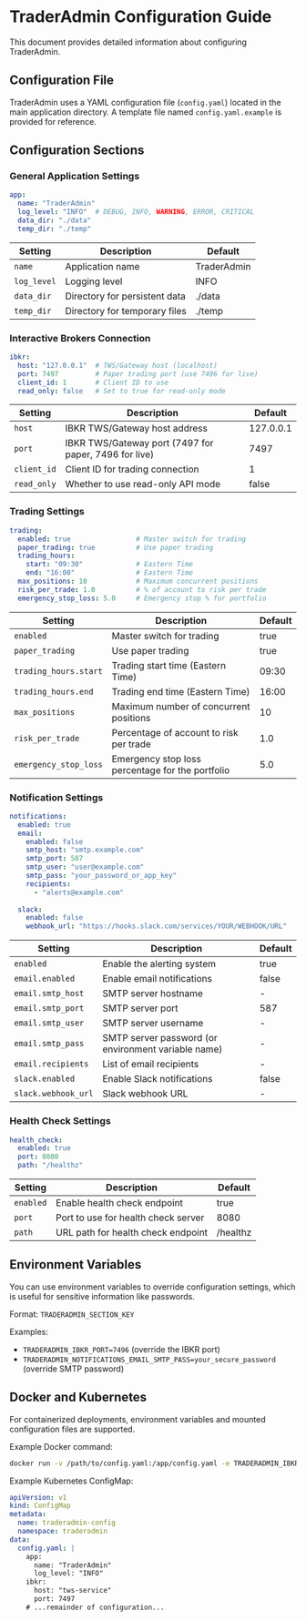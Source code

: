 # TraderAdmin Configuration Guide

This document provides detailed information about configuring TraderAdmin.

## Configuration File

TraderAdmin uses a YAML configuration file (`config.yaml`) located in the main application directory. 
A template file named `config.yaml.example` is provided for reference.

## Configuration Sections

### General Application Settings

```yaml
app:
  name: "TraderAdmin"
  log_level: "INFO"  # DEBUG, INFO, WARNING, ERROR, CRITICAL
  data_dir: "./data"
  temp_dir: "./temp"
```

| Setting | Description | Default |
|---------|-------------|---------|
| `name` | Application name | TraderAdmin |
| `log_level` | Logging level | INFO |
| `data_dir` | Directory for persistent data | ./data |
| `temp_dir` | Directory for temporary files | ./temp |

### Interactive Brokers Connection

```yaml
ibkr:
  host: "127.0.0.1"  # TWS/Gateway host (localhost)
  port: 7497         # Paper trading port (use 7496 for live)
  client_id: 1       # Client ID to use
  read_only: false   # Set to true for read-only mode
```

| Setting | Description | Default |
|---------|-------------|---------|
| `host` | IBKR TWS/Gateway host address | 127.0.0.1 |
| `port` | IBKR TWS/Gateway port (7497 for paper, 7496 for live) | 7497 |
| `client_id` | Client ID for trading connection | 1 |
| `read_only` | Whether to use read-only API mode | false |

### Trading Settings

```yaml
trading:
  enabled: true                # Master switch for trading
  paper_trading: true          # Use paper trading
  trading_hours:
    start: "09:30"             # Eastern Time
    end: "16:00"               # Eastern Time
  max_positions: 10            # Maximum concurrent positions
  risk_per_trade: 1.0          # % of account to risk per trade
  emergency_stop_loss: 5.0     # Emergency stop % for portfolio
```

| Setting | Description | Default |
|---------|-------------|---------|
| `enabled` | Master switch for trading | true |
| `paper_trading` | Use paper trading | true |
| `trading_hours.start` | Trading start time (Eastern Time) | 09:30 |
| `trading_hours.end` | Trading end time (Eastern Time) | 16:00 |
| `max_positions` | Maximum number of concurrent positions | 10 |
| `risk_per_trade` | Percentage of account to risk per trade | 1.0 |
| `emergency_stop_loss` | Emergency stop loss percentage for the portfolio | 5.0 |

### Notification Settings

```yaml
notifications:
  enabled: true
  email:
    enabled: false
    smtp_host: "smtp.example.com"
    smtp_port: 587
    smtp_user: "user@example.com"
    smtp_pass: "your_password_or_app_key"
    recipients:
      - "alerts@example.com"
  
  slack:
    enabled: false
    webhook_url: "https://hooks.slack.com/services/YOUR/WEBHOOK/URL"
```

| Setting | Description | Default |
|---------|-------------|---------|
| `enabled` | Enable the alerting system | true |
| `email.enabled` | Enable email notifications | false |
| `email.smtp_host` | SMTP server hostname | - |
| `email.smtp_port` | SMTP server port | 587 |
| `email.smtp_user` | SMTP server username | - |
| `email.smtp_pass` | SMTP server password (or environment variable name) | - |
| `email.recipients` | List of email recipients | - |
| `slack.enabled` | Enable Slack notifications | false |
| `slack.webhook_url` | Slack webhook URL | - |

### Health Check Settings

```yaml
health_check:
  enabled: true
  port: 8080
  path: "/healthz"
```

| Setting | Description | Default |
|---------|-------------|---------|
| `enabled` | Enable health check endpoint | true |
| `port` | Port to use for health check server | 8080 |
| `path` | URL path for health check endpoint | /healthz |

## Environment Variables

You can use environment variables to override configuration settings, which is useful for sensitive information like passwords.

Format: `TRADERADMIN_SECTION_KEY`

Examples:

- `TRADERADMIN_IBKR_PORT=7496` (override the IBKR port)
- `TRADERADMIN_NOTIFICATIONS_EMAIL_SMTP_PASS=your_secure_password` (override SMTP password)

## Docker and Kubernetes

For containerized deployments, environment variables and mounted configuration files are supported.

Example Docker command:

```bash
docker run -v /path/to/config.yaml:/app/config.yaml -e TRADERADMIN_IBKR_HOST=tws-container traderadmin/orchestrator:latest
```

Example Kubernetes ConfigMap:

```yaml
apiVersion: v1
kind: ConfigMap
metadata:
  name: traderadmin-config
  namespace: traderadmin
data:
  config.yaml: |
    app:
      name: "TraderAdmin"
      log_level: "INFO"
    ibkr:
      host: "tws-service"
      port: 7497
    # ...remainder of configuration...
``` 